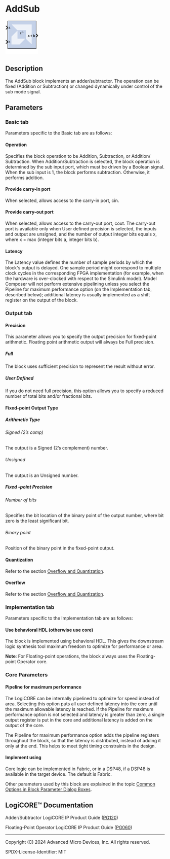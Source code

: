 # AddSub

![](./Images/block.png)

## Description
The AddSub block implements an adder/subtractor. The operation
can be fixed (Addition or Subtraction) or changed dynamically under
control of the sub mode signal.

## Parameters

### Basic tab  
Parameters specific to the Basic tab are as follows:

#### Operation  
Specifies the block operation to be Addition, Subtraction, or Addition/
Subtraction. When Addition/Subtraction is selected, the block operation
is determined by the sub input port, which must be driven by a Boolean
signal. When the sub input is 1, the block performs subtraction.
Otherwise, it performs addition.

#### Provide carry-in port  
When selected, allows access to the carry-in port, cin.

#### Provide carry-out port  
When selected, allows access to the carry-out port, cout. The carry-out
port is available only when User defined precision is selected, the
inputs and output are unsigned, and the number of output integer bits
equals x, where x = max (integer bits a, integer bits b).

#### Latency  
The Latency value defines the number of sample periods by which the
block's output is delayed. One sample period might correspond to
multiple clock cycles in the corresponding FPGA implementation (for
example, when the hardware is over-clocked with respect to the Simulink
model). Model Composer will not perform extensive pipelining unless you
select the Pipeline for maximum performance option (on the
Implementation tab, described below); additional latency is usually
implemented as a shift register on the output of the block.


### Output tab  
#### Precision  
This parameter allows you to specify the output precision for
fixed-point arithmetic. Floating point arithmetic output will always be
Full precision.

##### Full  
The block uses sufficient precision to represent the result without
error.

##### User Defined  
If you do not need full precision, this option allows you to specify a
reduced number of total bits and/or fractional bits.

#### Fixed-point Output Type  
##### Arithmetic Type  
###### Signed (2’s comp)  
The output is a Signed (2’s complement) number.

###### Unsigned  
The output is an Unsigned number.

##### Fixed -point Precision  
###### Number of bits  
Specifies the bit location of the binary point of the output number,
where bit zero is the least significant bit.

###### Binary point  
Position of the binary point in the fixed-point output.

#### Quantization  
Refer to the section [Overflow and
Quantization](../../GEN/common-options/README.md).

#### Overflow  
Refer to the section [Overflow and
Quantization](../../GEN/common-options/README.md).


### Implementation tab  
Parameters specific to the Implementation tab are as follows:

#### Use behavioral HDL (otherwise use core)  
The block is implemented using behavioral HDL. This gives the downstream
logic synthesis tool maximum freedom to optimize for performance or
area.

  **Note**: For Floating-point operations, the block always uses the
Floating-point Operator core.

### Core Parameters  
#### Pipeline for maximum performance  
The LogiCORE can be internally pipelined to optimize for speed
instead of area. Selecting this option puts all user defined latency
into the core until the maximum allowable latency is reached. If the
Pipeline for maximum performance option is not selected and latency is
greater than zero, a single output register is put in the core and
additional latency is added on the output of the core.

The Pipeline for maximum performance option adds the pipeline registers
throughout the block, so that the latency is distributed, instead of
adding it only at the end. This helps to meet tight timing constraints
in the design.

#### Implement using  
Core logic can be implemented in Fabric, or in a DSP48, if a DSP48 is
available in the target device. The default is Fabric.

Other parameters used by this block are explained in the topic [Common
Options in Block Parameter Dialog
Boxes](../../GEN/common-options/README.md).

## LogiCORE™ Documentation

Adder/Subtractor LogiCORE IP Product Guide
([PG120](https://docs.xilinx.com/access/sources/ud/document?isLatest=true&url=pg120-c-addsub&ft:locale=en-US))

Floating-Point Operator LogiCORE IP Product Guide
([PG060](https://docs.xilinx.com/access/sources/ud/document?isLatest=true&url=pg060-floating-point&ft:locale=en-US))

--------------
Copyright (C) 2024 Advanced Micro Devices, Inc.
All rights reserved.

SPDX-License-Identifier: MIT
